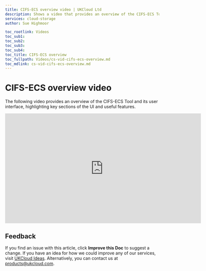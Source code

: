 ```yaml
---
title: CIFS-ECS overview video | UKCloud Ltd
description: Shows a video that provides an overview of the CIFS-ECS Tool
services: cloud-storage
author: Sue Highmoor

toc_rootlink: Videos
toc_sub1: 
toc_sub2:
toc_sub3:
toc_sub4:
toc_title: CIFS-ECS overview
toc_fullpath: Videos/cs-vid-cifs-ecs-overview.md
toc_mdlink: cs-vid-cifs-ecs-overview.md
---
```


# CIFS-ECS overview video

The following video provides an overview of the CIFS-ECS Tool and its user interface, highlighting key sections of the UI and useful features.

<iframe src="https://player.vimeo.com/video/300264583?color=34d9c3" width="640" height="360" frameborder="0" webkitallowfullscreen mozallowfullscreen allowfullscreen></iframe>

## Feedback

If you find an issue with this article, click **Improve this Doc** to suggest a change. If you have an idea for how we could improve any of our services, visit [UKCloud Ideas](https://ideas.ukcloud.com). Alternatively, you can contact us at <products@ukcloud.com>.